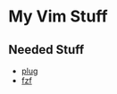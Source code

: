 # My Vim Stuff

## Needed Stuff
- [plug](https://github.com/junegunn/vim-plug)
- [fzf](https://github.com/junegunn/fzf)
